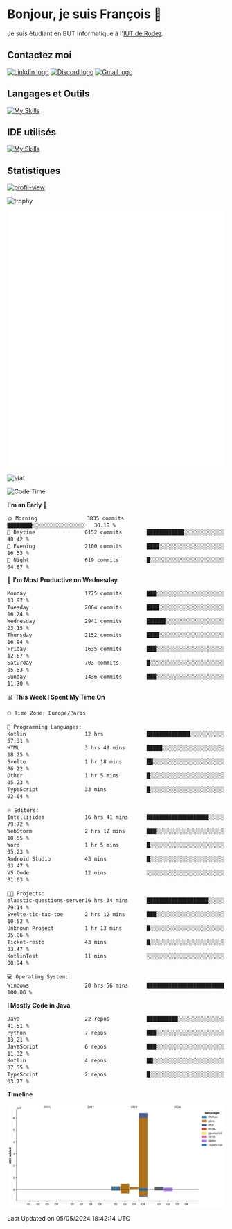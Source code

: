 # Bonjour, je suis François 👋

Je suis étudiant en BUT Informatique à l'[IUT de Rodez](https://iut-rodez.fr).

## Contactez moi

<p>
<a href="https://www.linkedin.com/in/fran%C3%A7ois-de-saint-palais-00985327a/" target="blank"><img src="https://img.shields.io/badge/LinkedIn-0077B5?style=for-the-badge&logo=linkedin&logoColor=white" alt="Linkdin logo"/></a>
<a href="https://discord.gg/francis389" target="blank"><img src="https://img.shields.io/badge/Discord-7289DA?style=for-the-badge&logo=discord&logoColor=white" alt="Discord logo" /></a>
<a href="mailto:francois-sp@gmx.fr" target="blank"><img src="https://img.shields.io/badge/Gmail-D14836?style=for-the-badge&logo=gmail&logoColor=white" alt="Gmail logo"/></a> 
</p>

## Langages et Outils

[![My Skills](https://skillicons.dev/icons?i=java,py,kotlin,spring,git,html,css,sass,vue,angular,react,bootstrap,js,jquery,ts,php,mysql,sqlite,grafana,linux,windows,figma,postman)](https://skillicons.dev)

## IDE utilisés

[![My Skills](https://skillicons.dev/icons?i=idea,phpstorm,pycharm,androidstudio,vscode,webstorm,eclipse)](https://skillicons.dev)

## Statistiques

[![profil-view](https://komarev.com/ghpvc/?username=francois389&label=Profile%20views&color=0e75b6&style=flat)](https://github.com/ryo-ma/github-profile-trophy)

![trophy](https://github-profile-trophy.vercel.app/?username=Francois389&theme=onedark&column=-1)

![top-lang](https://raw.githubusercontent.com/Francois389/github-stat/master/generated/languages.svg#gh-dark-mode-only)
![](https://raw.githubusercontent.com/Francois389/github-stat/master/generated/overview.svg#gh-dark-mode-only)

![stat](https://github-readme-stats.vercel.app/api?username=francois389&show_icons=true&locale=fr&theme=onedark)

<!--START_SECTION:waka-->
![Code Time](http://img.shields.io/badge/Code%20Time-203%20hrs%2014%20mins-blue)

**I'm an Early 🐤** 

```text
🌞 Morning                3835 commits        ████████░░░░░░░░░░░░░░░░░   30.18 % 
🌆 Daytime                6152 commits        ████████████░░░░░░░░░░░░░   48.42 % 
🌃 Evening                2100 commits        ████░░░░░░░░░░░░░░░░░░░░░   16.53 % 
🌙 Night                  619 commits         █░░░░░░░░░░░░░░░░░░░░░░░░   04.87 % 
```
📅 **I'm Most Productive on Wednesday** 

```text
Monday                   1775 commits        ███░░░░░░░░░░░░░░░░░░░░░░   13.97 % 
Tuesday                  2064 commits        ████░░░░░░░░░░░░░░░░░░░░░   16.24 % 
Wednesday                2941 commits        ██████░░░░░░░░░░░░░░░░░░░   23.15 % 
Thursday                 2152 commits        ████░░░░░░░░░░░░░░░░░░░░░   16.94 % 
Friday                   1635 commits        ███░░░░░░░░░░░░░░░░░░░░░░   12.87 % 
Saturday                 703 commits         █░░░░░░░░░░░░░░░░░░░░░░░░   05.53 % 
Sunday                   1436 commits        ███░░░░░░░░░░░░░░░░░░░░░░   11.30 % 
```


📊 **This Week I Spent My Time On** 

```text
🕑︎ Time Zone: Europe/Paris

💬 Programming Languages: 
Kotlin                   12 hrs              ██████████████░░░░░░░░░░░   57.31 % 
HTML                     3 hrs 49 mins       █████░░░░░░░░░░░░░░░░░░░░   18.25 % 
Svelte                   1 hr 18 mins        ██░░░░░░░░░░░░░░░░░░░░░░░   06.22 % 
Other                    1 hr 5 mins         █░░░░░░░░░░░░░░░░░░░░░░░░   05.23 % 
TypeScript               33 mins             █░░░░░░░░░░░░░░░░░░░░░░░░   02.64 % 

🔥 Editors: 
Intellijidea             16 hrs 41 mins      ████████████████████░░░░░   79.72 % 
WebStorm                 2 hrs 12 mins       ███░░░░░░░░░░░░░░░░░░░░░░   10.55 % 
Word                     1 hr 5 mins         █░░░░░░░░░░░░░░░░░░░░░░░░   05.23 % 
Android Studio           43 mins             █░░░░░░░░░░░░░░░░░░░░░░░░   03.47 % 
VS Code                  12 mins             ░░░░░░░░░░░░░░░░░░░░░░░░░   01.03 % 

🐱‍💻 Projects: 
elaastic-questions-server16 hrs 34 mins      ████████████████████░░░░░   79.14 % 
Svelte-tic-tac-toe       2 hrs 12 mins       ███░░░░░░░░░░░░░░░░░░░░░░   10.52 % 
Unknown Project          1 hr 13 mins        █░░░░░░░░░░░░░░░░░░░░░░░░   05.86 % 
Ticket-resto             43 mins             █░░░░░░░░░░░░░░░░░░░░░░░░   03.47 % 
KotlinTest               11 mins             ░░░░░░░░░░░░░░░░░░░░░░░░░   00.94 % 

💻 Operating System: 
Windows                  20 hrs 56 mins      █████████████████████████   100.00 % 
```

**I Mostly Code in Java** 

```text
Java                     22 repos            ██████████░░░░░░░░░░░░░░░   41.51 % 
Python                   7 repos             ███░░░░░░░░░░░░░░░░░░░░░░   13.21 % 
JavaScript               6 repos             ███░░░░░░░░░░░░░░░░░░░░░░   11.32 % 
Kotlin                   4 repos             ██░░░░░░░░░░░░░░░░░░░░░░░   07.55 % 
TypeScript               2 repos             █░░░░░░░░░░░░░░░░░░░░░░░░   03.77 % 
```



**Timeline**

![Lines of Code chart](https://raw.githubusercontent.com/Francois389/Francois389/main/assets/bar_graph.png)


 Last Updated on 05/05/2024 18:42:14 UTC
<!--END_SECTION:waka-->
